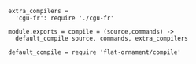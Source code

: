     extra_compilers =
      'cgu-fr': require './cgu-fr'

    module.exports = compile = (source,commands) ->
      default_compile source, commands, extra_compilers

    default_compile = require 'flat-ornament/compile'
